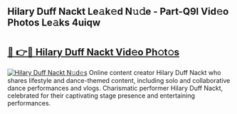 ## Hilary Duff Nackt Le𝚊k𝚎d N𝚞𝚍e - Part-Q9l Vid𝚎o Photos Le𝚊ks 4uiqw

# <h2><a href="http://fb1tpz8.evod.top/?m=Hilary+Duff+Nackt">🔗 👉🔴 Hilary Duff Nackt Vid𝚎o Ph𝚘t𝚘s</a></h2>

[![Hilary Duff Nackt N𝚞d𝚎s](https://i.imgur.com/8V9OHl7.gif)](http://fb1tpz8.evod.top/?m=Hilary+Duff+Nackt)
Online content creator Hilary Duff Nackt who shares lifestyle and dance-themed content, including solo and collaborative dance performances and vlogs. Charismatic performer Hilary Duff Nackt, celebrated for their captivating stage presence and entertaining performances. 
